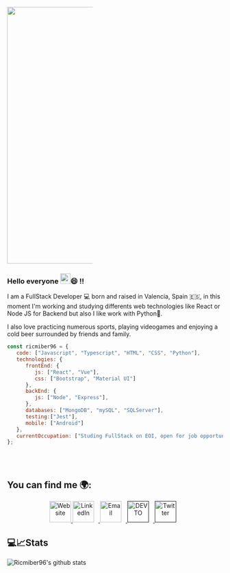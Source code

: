 <p align="center" style="width:200px">
    <img src="https://miro.medium.com/max/1400/1*is03VOyLARQ1sgfQDbH8cQ.jpeg" style="width:600px"/>
</p>


### Hello everyone <img src="https://raw.githubusercontent.com/iampavangandhi/iampavangandhi/master/gifs/Hi.gif" width= "24px"/>😄 !!

I am a FullStack Developer 💻 born and raised in Valencia, Spain 🇪🇸, in this moment I'm working and studying differents web technologies like React or Node JS for Backend but also I like work with Python🐍.

I also love practicing numerous sports, playing videogames and enjoying a cold beer surrounded by friends and family.

```javascript
const ricmiber96 = {
   code: ["Javascript", "Typescript", "HTML", "CSS", "Python"],
   technologies: {
      frontEnd: {
         js: ["React", "Vue"],
         css: ["Bootstrap", "Material UI"]
      },
      backEnd: {
         js: ["Node", "Express"],
      },
      databases: ["MongoDB", "mySQL", "SQLServer"],
      testing:["Jest"],
      mobile: ["Android"]
   },
   currentOccupation: ["Studing FullStack on EOI, open for job opportunities"],
};
```
</br></br>
<h2>You can find me 🌍:</h2>

<p align="center">
    <a href="https://ricmiber96.github.io/">
        <img src="https://drive.google.com/uc?export=view&id=1uudI394XrlXH247lSUAPCpXNNuwariLT" height="50" alt="Website" />
    </a>
        <a href="https://www.linkedin.com/in/ricardomirallesbernal">
        <img src="https://drive.google.com/uc?export=view&id=1DzgMvA2iJGuR8ShcUTog0NHHwqKpZMOJ" height="50" alt="LinkedIn" style="padding-right: 10px" />
    </a>
    </a>
        <a href="https://mail.google.com/mail/?view=cm&fs=1&to=ricmiber@gmail.com">
        <img src="https://drive.google.com/uc?export=view&id=1Q0cYUKyECC3OXkYTeufcNwou5eL8n0l1" height="50" alt="Email" style="padding-right: 10px" />
    </a>
    </a>
        <a href="">
        <img src="https://drive.google.com/uc?export=view&id=1EPEF9I-a2H37GaqmH0Q_SnqTXmGdwVVw" height="50" alt="DEVTO" style="padding-right: 10px" />
    </a>
    </a>
        <a href="">
        <img src="https://drive.google.com/uc?export=view&id=1LWOObkqtIURp2Ptd6FxD8wJQGllcCYlC" height="50" alt="Twitter" style="padding-right: 10px" />
    </a>
</p>

<h2>💻📈Stats</h2>

![Ricmiber96's github stats](https://github-readme-stats.vercel.app/api?username=ricmiber96&show_icons=true&title_color=fff&icon_color=79ff97&text_color=9f9f9f&bg_color=151515)

